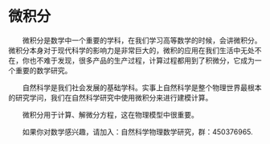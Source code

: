 # 微积分

　　微积分是数学中一个重要的学科，在我们学习高等数学的时候，会讲微积分。微积分本身对于现代科学的影响力是非常巨大的，微积的应用在我们生活中无处不在，你也不难于发现，很多产品的生产过程，计算过程都用到了积微分，它成为一个重要的数学研究。

　　自然科学是我们社会发展的基础学科。实事上自然科学是整个物理世界最根本的研究学问，我们在自然科学研究中使用微积分来进行建模计算。

　　微积分用于计算、解微分方程，这在物理模型中很重要。

　　如果你对数学感兴趣，请加入：自然科学物理数学研究，群：450376965.